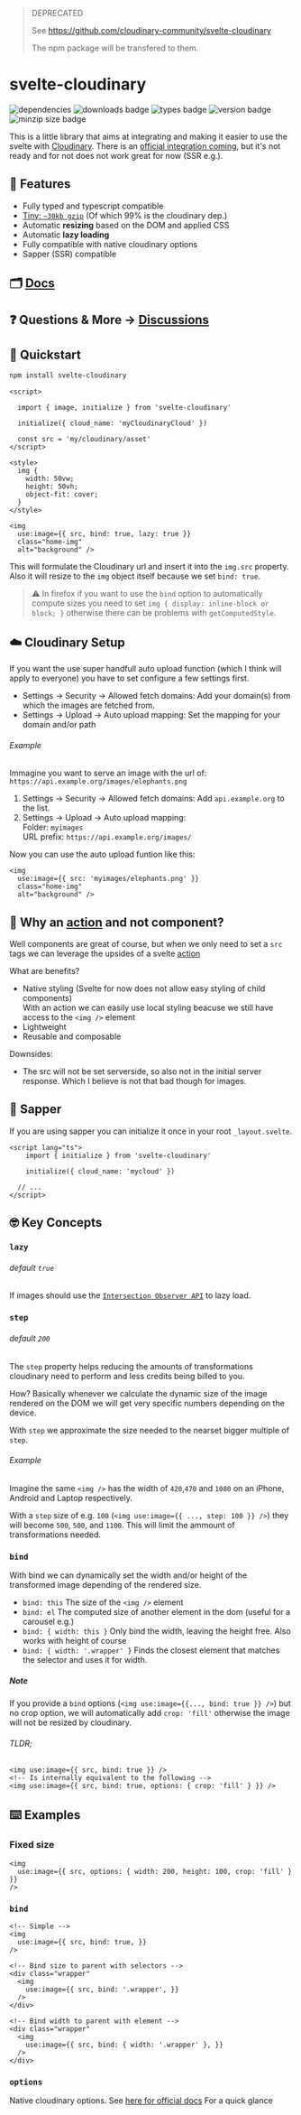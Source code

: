 > DEPRECATED
>
> See https://github.com/cloudinary-community/svelte-cloudinary
>
> The npm package will be transfered to them.

# svelte-cloudinary

![dependencies](https://badgen.net/david/dep/cupcakearmy/svelte-cloudinary)
![downloads badge](https://badgen.net/npm/dt/svelte-cloudinary)
![types badge](https://badgen.net/npm/types/svelte-cloudinary)
![version badge](https://badgen.net/npm/v/svelte-cloudinary)
![minzip size badge](https://badgen.net/bundlephobia/minzip/svelte-cloudinary)

This is a little library that aims at integrating and making it easier to use the svelte with [Cloudinary](https://cloudinary.com/).
There is an [official integration coming](https://github.com/cloudinary/cloudinary-svelte), but it's not ready and for not does not work great for now (SSR e.g.).

## 🌈 Features

- Fully typed and typescript compatible
- [Tiny: `~30kb gzip`](https://bundlephobia.com/result?p=svelte-cloudinary) (Of which 99% is the cloudinary dep.)
- Automatic **resizing** based on the DOM and applied CSS
- Automatic **lazy loading**
- Fully compatible with native cloudinary options
- Sapper (SSR) compatible

## 🗂 [Docs](https://svelte-cloudinary.vercel.app/modules/_index_)

## ❓ Questions & More -> [Discussions](https://github.com/cupcakearmy/svelte-cloudinary/discussions)

## 🚀 Quickstart

```bash
npm install svelte-cloudinary
```

```svelte
<script>

  import { image, initialize } from 'svelte-cloudinary'

  initialize({ cloud_name: 'myCloudinaryCloud' })

  const src = 'my/cloudinary/asset'
</script>

<style>
  img {
    width: 50vw;
    height: 50vh;
    object-fit: cover;
  }
</style>

<img
  use:image={{ src, bind: true, lazy: true }}
  class="home-img"
  alt="background" />
```

This will formulate the Cloudinary url and insert it into the `img.src` property.
Also it will resize to the `img` object itself because we set `bind: true`.

> ⚠️ In firefox if you want to use the `bind` option to automatically compute sizes you need to set `img { display: inline-block or block; }` otherwise there can be problems with `getComputedStyle`.

## ☁️ Cloudinary Setup

If you want the use super handfull auto upload function (which I think will apply to everyone) you have to set configure a few settings first.

- Settings -> Security -> Allowed fetch domains: Add your domain(s) from which the images are fetched from.
- Settings -> Upload -> Auto upload mapping: Set the mapping for your domain and/or path

###### Example

Immagine you want to serve an image with the url of: `https://api.example.org/images/elephants.png`

1. Settings -> Security -> Allowed fetch domains: Add `api.example.org` to the list.
2. Settings -> Upload -> Auto upload mapping:<br>Folder: `myimages`<br>URL prefix: `https://api.example.org/images/`

Now you can use the auto upload funtion like this:

```svelte
<img
  use:image={{ src: 'myimages/elephants.png' }}
  class="home-img"
  alt="background" />
```

## 🤔 Why an [action](https://svelte.dev/docs#use_action) and not component?

Well components are great of course, but when we only need to set a `src` tags we can leverage the upsides of a svelte [action](https://svelte.dev/docs#use_action)

What are benefits?

- Native styling (Svelte for now does not allow easy styling of child components) <br> With an action we can easily use local styling beacuse we still have access to the `<img />` element
- Lightweight
- Reusable and composable

Downsides:

- The src will not be set serverside, so also not in the initial server response. Which I believe is not that bad though for images.

## 👷 Sapper

If you are using sapper you can initialize it once in your root `_layout.svelte`.

```svelte
<script lang="ts">
	import { initialize } from 'svelte-cloudinary'

	initialize({ cloud_name: 'mycloud' })

  // ...
</script>
```

## 🤓 Key Concepts

### `lazy`

###### default `true`

If images should use the [`Intersection Observer API`](https://developer.mozilla.org/en-US/docs/Web/API/Intersection_Observer_API) to lazy load.

### `step`

###### default `200`

The `step` property helps reducing the amounts of transformations cloudinary need to perform and less credits being billed to you.

How? Basically whenever we calculate the dynamic size of the image rendered on the DOM we will get very specific numbers depending on the device.

With `step` we approximate the size needed to the nearset bigger multiple of `step`.

###### Example

Imagine the same `<img />` has the width of `420`,`470` and `1080` on an iPhone, Android and Laptop respectively.

With a `step` size of e.g. `100` (`<img use:image={{ ..., step: 100 }} />`) they will become `500`, `500`, and `1100`. This will limit the ammount of transformations needed.

### `bind`

With bind we can dynamically set the width and/or height of the transformed image depending of the rendered size.

- `bind: this` The size of the `<img />` element
- `bind: el` The computed size of another element in the dom (useful for a carousel e.g.)
- `bind: { width: this }` Only bind the width, leaving the height free. Also works with height of course
- `bind: { width: '.wrapper' }` Finds the closest element that matches the selector and uses it for width.

##### Note

If you provide a `bind` options (`<img use:image={{..., bind: true }} />`) but no crop option, we will automatically add `crop: 'fill'` otherwise the image will not be resized by cloudinary.

###### TLDR;

```svelte
<img use:image={{ src, bind: true }} />
<!-- Is internally equivalent to the following -->
<img use:image={{ src, bind: true, options: { crop: 'fill' } }} />
```

## ⌨️ Examples

### Fixed size

```svelte
<img
  use:image={{ src, options: { width: 200, height: 100, crop: 'fill' } }}
/>
```

### `bind`

```svelte
<!-- Simple -->
<img
  use:image={{ src, bind: true, }}
/>
```

```svelte
<!-- Bind size to parent with selectors -->
<div class="wrapper"
  <img
    use:image={{ src, bind: '.wrapper', }}
  />
</div>
```

```svelte
<!-- Bind width to parent with element -->
<div class="wrapper"
  <img
    use:image={{ src, bind: { width: '.wrapper' }, }}
  />
</div>
```

### `options`

Native cloudinary options. See [here for official docs](https://cloudinary.com/documentation/image_transformations)
For a quick glance
